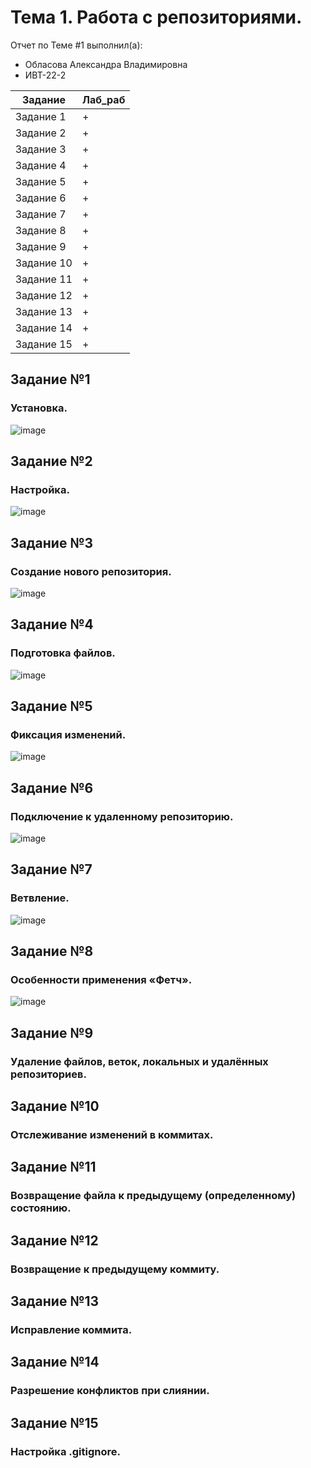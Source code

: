 # Тема 1. Работа с репозиториями.
Отчет по Теме #1 выполнил(а):
- Обласова Александра Владимировна
- ИВТ-22-2

| Задание | Лаб_раб |
| ------ | ------ |
| Задание 1 | + |
| Задание 2 | + |
| Задание 3 | + |
| Задание 4 | + |
| Задание 5 | + |
| Задание 6 | + |
| Задание 7 | + |
| Задание 8 | + |
| Задание 9 | + |
| Задание 10 | + |
| Задание 11 | + |
| Задание 12 | + |
| Задание 13 | + |
| Задание 14 | + |
| Задание 15 | + |



## Задание №1
### Установка. 
![image](https://github.com/user-attachments/assets/3f5828d1-54d6-4ec0-9da8-7d136a882aab)

## Задание №2
### Настройка. 
![image](https://github.com/user-attachments/assets/de649279-65b9-41a3-ba2d-4949b26bce27)

## Задание №3
### Создание нового репозитория. 
![image](https://github.com/user-attachments/assets/acad65f2-b1c4-45b8-8aa4-c87ac99da0f8)

## Задание №4
### Подготовка файлов. 
![image](https://github.com/user-attachments/assets/bc814a66-8b3b-405c-96c7-5ab674e33ecc)

## Задание №5
### Фиксация изменений. 
![image](https://github.com/user-attachments/assets/67a082c3-c4b8-4e44-a1d4-91d6690ecba5)

## Задание №6
### Подключение к удаленному репозиторию. 
![image](https://github.com/user-attachments/assets/1b1e1f56-c681-4d49-ac50-b73ac0c6bf87)

## Задание №7
### Ветвление.
![image](https://github.com/user-attachments/assets/007458a6-fed4-4603-abcf-453049d3949c)

## Задание №8
### Особенности применения «Фетч».
![image](https://github.com/user-attachments/assets/99592821-71d9-474b-907f-a88bb99ba8b1)

## Задание №9
### Удаление файлов, веток, локальных и удалённых репозиториев.



## Задание №10
### Отслеживание изменений в коммитах.



## Задание №11



###  Возвращение файла к предыдущему (определенному) состоянию.
## Задание №12
### Возвращение к предыдущему коммиту.


## Задание №13
### Исправление коммита.


## Задание №14
### Разрешение конфликтов при слиянии.


## Задание №15
### Настройка .gitignore. 


